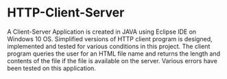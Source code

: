 # HTTP-Client-Server
A Client-Server Application is created in JAVA using Eclipse IDE on Windows 10 OS. Simplified versions of HTTP client program is designed, implemented and tested for various conditions in this project. The client program queries the user for an HTML file name and returns the length and contents of the file if the file is available on the server. Various errors have been tested on this application.
